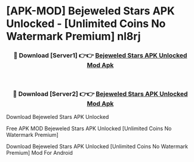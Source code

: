 # [APK-MOD] Bejeweled Stars APK Unlocked - [Unlimited Coins No Watermark Premium] nl8rj



<div align="center">
<h3>🔴 Download [Server1] 👉👉 <a href="https://momento.my/?title=Bejeweled_Stars_APK_Unlocked">Bejeweled Stars APK Unlocked Mod Apk</a></h3><br>

<h3>🔴 Download [Server2] 👉👉 <a href="https://momento.my/?title=Bejeweled_Stars_APK_Unlocked">Bejeweled Stars APK Unlocked Mod Apk</a></h3>
</div>



Download Bejeweled Stars APK Unlocked 

Free APK MOD Bejeweled Stars APK Unlocked [Unlimited Coins No Watermark Premium]

Download Bejeweled Stars APK Unlocked [Unlimited Coins No Watermark Premium] Mod For Android
